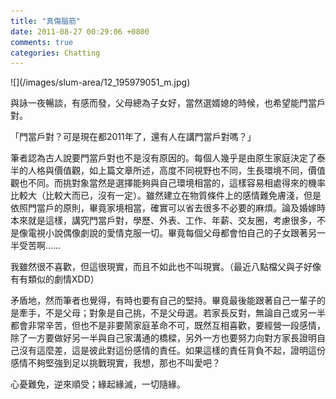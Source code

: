 ```yaml
---
title: "真傷腦筋"
date: 2011-08-27 00:29:06 +0800
comments: true
categories: Chatting
---
```

<p>![](/images/slum-area/12_195979051_m.jpg)</p><p>與詠一夜暢談，有感而發，父母總為子女好，當然選婿媳的時候，也希望能門當戶對。</p><p>「門當戶對？可是現在都2011年了，還有人在講門當戶對嗎？」</p><p>筆者認為古人說要門當戶對也不是沒有原因的。每個人幾乎是由原生家庭決定了泰半的人格與價值觀，如上篇文章所述，高度不同視野也不同，生長環境不同，價值觀也不同。而挑對象當然是選擇能夠與自己環境相當的，這樣容易相處得來的機率比較大（比較大而已，沒有一定）。雖然建立在物質條件上的感情難免膚淺，但是依照門當戶的原則，畢竟家境相當，確實可以省去很多不必要的麻煩。論及婚嫁時本來就是這樣，講究門當戶對，學歷、外表、工作、年薪、交友圈，考慮很多，不是像電視小說偶像劇說的愛情克服一切。畢竟每個父母都會怕自己的子女跟著另一半受苦啊&hellip;&hellip;</p><p>我雖然很不喜歡，但這很現實，而且不如此也不叫現實。（最近八點檔父與子好像有有類似的劇情XDD）</p><p>矛盾地，然而筆者也覺得，有時也要有自己的堅持。畢竟最後能跟著自己一輩子的是牽手，不是父母；對象是自己挑，不是父母選。若家長反對，無論自己或另一半都會非常辛苦，但也不是非要鬧家庭革命不可，既然互相喜歡，要經營一段感情，除了一方要做好另一半與自己家溝通的橋樑，另外一方也要努力向對方家長證明自己沒有這麼差，這是彼此對這份感情的責任。如果這樣的責任背負不起，證明這份感情不夠堅強到足以挑戰現實，我想，那也不叫愛吧？</p><p>心憂難免，逆來順受；緣起緣滅，一切隨緣。</p>
